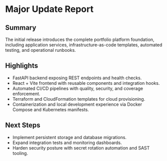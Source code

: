 # Major Update Report

## Summary
The initial release introduces the complete portfolio platform foundation, including application services, infrastructure-as-code templates, automated testing, and operational runbooks.

## Highlights
- FastAPI backend exposing REST endpoints and health checks.
- React + Vite frontend with reusable components and integration hooks.
- Automated CI/CD pipelines with quality, security, and coverage enforcement.
- Terraform and CloudFormation templates for cloud provisioning.
- Containerization and local development experience via Docker Compose and Kubernetes manifests.

## Next Steps
- Implement persistent storage and database migrations.
- Expand integration tests and monitoring dashboards.
- Harden security posture with secret rotation automation and SAST tooling.
